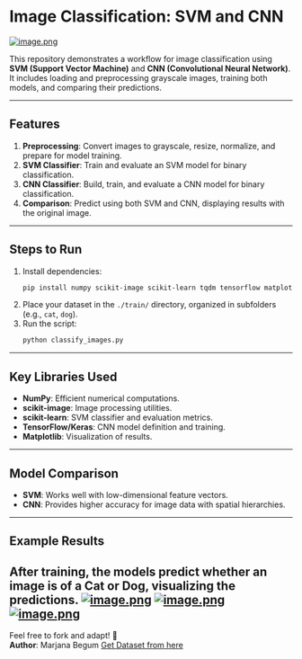 # Image Classification: SVM and CNN

[![image.png](https://i.postimg.cc/1tmx3wHQ/image.png)](https://postimg.cc/5HRKPHT7)

This repository demonstrates a workflow for image classification using **SVM (Support Vector Machine)** and **CNN (Convolutional Neural Network)**. It includes loading and preprocessing grayscale images, training both models, and comparing their predictions.

---

## Features
1. **Preprocessing**: Convert images to grayscale, resize, normalize, and prepare for model training.
2. **SVM Classifier**: Train and evaluate an SVM model for binary classification.
3. **CNN Classifier**: Build, train, and evaluate a CNN model for binary classification.
4. **Comparison**: Predict using both SVM and CNN, displaying results with the original image.

---

## Steps to Run
1. Install dependencies:
   ```bash
   pip install numpy scikit-image scikit-learn tqdm tensorflow matplotlib
   ```
2. Place your dataset in the `./train/` directory, organized in subfolders (e.g., `cat`, `dog`).
3. Run the script:
   ```bash
   python classify_images.py
   ```

---

## Key Libraries Used
- **NumPy**: Efficient numerical computations.
- **scikit-image**: Image processing utilities.
- **scikit-learn**: SVM classifier and evaluation metrics.
- **TensorFlow/Keras**: CNN model definition and training.
- **Matplotlib**: Visualization of results.

---

## Model Comparison
- **SVM**: Works well with low-dimensional feature vectors.
- **CNN**: Provides higher accuracy for image data with spatial hierarchies.

---

## Example Results
After training, the models predict whether an image is of a **Cat** or **Dog**, visualizing the predictions.
[![image.png](https://i.postimg.cc/ZR21F2mT/image.png)](https://postimg.cc/BL5YJhty)
[![image.png](https://i.postimg.cc/SQPPwwwq/image.png)](https://postimg.cc/0rpZSHkH)
[![image.png](https://i.postimg.cc/7bvmfyk2/image.png)](https://postimg.cc/y3PFbtW1)
---

Feel free to fork and adapt! 🚀  
**Author**: Marjana Begum
[Get Dataset from here](https://drive.google.com/file/d/1hiImLFBEDb5NjU9AfdAnx-4SQDK_QEHR/view?usp=sharing)
